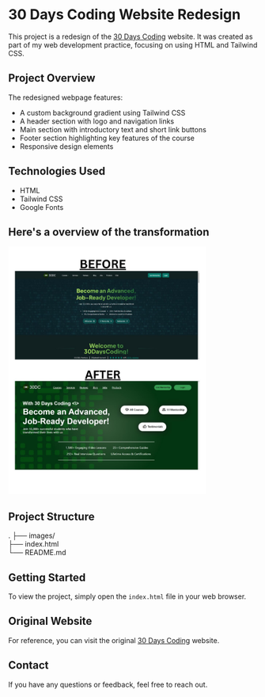 # 30 Days Coding Website Redesign

This project is a redesign of the [30 Days Coding](https://30dayscoding.com/) website. It was created as part of my web development practice, focusing on using HTML and Tailwind CSS.

## Project Overview

The redesigned webpage features:

- A custom background gradient using Tailwind CSS
- A header section with logo and navigation links
- Main section with introductory text and short link buttons
- Footer section highlighting key features of the course
- Responsive design elements

## Technologies Used

- HTML
- Tailwind CSS
- Google Fonts

## Here's a overview of the transformation

<img src="images/transformation.jpg" style="height: 500px;">

## Project Structure

.
├── images/ <br>
├── index.html <br>
└── README.md

## Getting Started

To view the project, simply open the `index.html` file in your web browser.

## Original Website

For reference, you can visit the original [30 Days Coding](https://30dayscoding.com/) website.

## Contact

If you have any questions or feedback, feel free to reach out.
